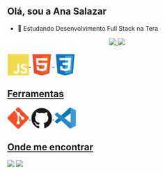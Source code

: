 ## Olá, sou a Ana Salazar
- 🌱 Estudando Desenvolvimento Full Stack na Tera

<div align="center">
  <a href="https://github.com/NanaSalazar">
  <img height="180em" src="https://github-readme-stats.vercel.app/api?username=NanaSalazar&show_icons=true&theme=dracula&include_all_commits=true&count_private=true"/>
  <img height="180em" src="https://github-readme-stats.vercel.app/api/top-langs/?username=NanaSalazar&layout=compact&langs_count=7&theme=dracula"/>
</div>

  <div style="display: inline_block"><br>
  <img align="center" alt="Ana-Js" height="50" width="50" src="https://raw.githubusercontent.com/devicons/devicon/master/icons/javascript/javascript-plain.svg">
  <img align="center" alt="Ana-HTML" height="50" width="50" src="https://raw.githubusercontent.com/devicons/devicon/master/icons/html5/html5-original.svg">
  <img align="center" alt="Ana-CSS" height="50" width="50" src="https://raw.githubusercontent.com/devicons/devicon/master/icons/css3/css3-original.svg">
  
</div>

##
<h2>Ferramentas</h2>
<img align="center" alt="Ana-Git" height="50" width="50" src="https://raw.githubusercontent.com/devicons/devicon/master/icons/git/git-original.svg">
<img align="center" alt="Ana-Github" height="50" width="50" src="https://raw.githubusercontent.com/devicons/devicon/master/icons/github/github-original.svg">
<img align="center" alt="Ana-VSCode" height="50" width="50" src="https://raw.githubusercontent.com/devicons/devicon/master/icons/vscode/vscode-original.svg">
  
  ##
  <h2>Onde me encontrar</h2>
  <div> 
  <a href = "mailto:nana.brandao.99@gmail.com"><img src="https://img.shields.io/badge/-Gmail-%23333?style=for-the-badge&logo=gmail&logoColor=white" target="_blank"></a>
  <a href="https://www.linkedin.com/in/ana-salazar-09b910235/" target="_blank"><img src="https://img.shields.io/badge/-LinkedIn-%230077B5?style=for-the-badge&logo=linkedin&logoColor=white" target="_blank"></a> 

